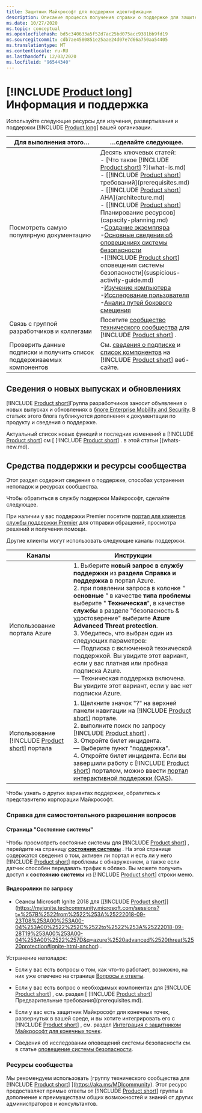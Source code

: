 ```yaml
---
title: Защитник Майкрософт для поддержки идентификации
description: Описание процесса получения справки о поддержке для защитника Майкрософт по удостоверениям.
ms.date: 10/27/2020
ms.topic: conceptual
ms.openlocfilehash: bd5c340633a5f52d7ac25bd075acc9381bb9fd19
ms.sourcegitcommit: cdb7ae4580851e25aae24d07e7d66a750aa54405
ms.translationtype: MT
ms.contentlocale: ru-RU
ms.lasthandoff: 12/03/2020
ms.locfileid: "96544340"
---
```

# <a name="product-long-information-and-support"></a>[!INCLUDE [Product long](includes/product-long.md)] Информация и поддержка

Используйте следующие ресурсы для изучения, развертывания и поддержки [!INCLUDE [Product long](includes/product-long.md)] вашей организации.

|Для выполнения этого…|…сделайте следующее.|
|----|----|
|Посмотреть самую популярную документацию|Десять ключевых статей:<br>- [Что такое [!INCLUDE [Product short](includes/product-short.md)] ?](what-is.md)<br>- [[!INCLUDE [Product short](includes/product-short.md)] требований](prerequisites.md)<br>- [[!INCLUDE [Product short](includes/product-short.md)] AHA](architecture.md)<br>- [[!INCLUDE [Product short](includes/product-short.md)] Планирование ресурсов](capacity-planning.md)<br>-[Создание экземпляра](install-step1.md)<br>-[Основные сведения об оповещениях системы безопасности](understanding-security-alerts.md)<br>-[[!INCLUDE [Product short](includes/product-short.md)] оповещения системы безопасности](suspicious-activity-guide.md)<br>-[Изучение компьютера](investigate-a-computer.md)<br>-[Исследование пользователя](investigate-a-user.md)<br>-[Анализ путей бокового смещения](investigate-lateral-movement-path.md)
|Связь с группой разработчиков и коллегами|Посетите [сообщество технического сообщества](https://techcommunity.microsoft.com/t5/Azure-Advanced-Threat-Protection/bd-p/AzureAdvancedThreatProtection) для [!INCLUDE [Product short](includes/product-short.md)] .|
|Проверить данные подписки и получить список поддерживаемых компонентов|См. [сведения о подписке](https://www.microsoft.com/cloud-platform/azure-information-protection-pricing) и [список компонентов](https://www.microsoft.com/cloud-platform/azure-information-protection-features) на [!INCLUDE [Product short](includes/product-short.md)] веб-сайте.|

## <a name="information-about-new-releases-and-updates"></a>Сведения о новых выпусках и обновлениях

[!INCLUDE [Product short](includes/product-short.md)]Группа разработчиков заносит объявления о новых выпусках и обновлениях в [блоге Enterprise Mobility and Security](https://cloudblogs.microsoft.com/enterprisemobility/author/microsoft-advanced-threat-analytics-team/). В статьях этого блога публикуются дополнения к документации по продукту и сведения о поддержке.

Актуальный список новых функций и последних изменений в [!INCLUDE [Product short](includes/product-short.md)] см [ [!INCLUDE [Product short](includes/product-short.md)] . в этой статьи ](whats-new.md).

## <a name="support-options-and-community-resources"></a>Средства поддержки и ресурсы сообщества

Этот раздел содержит сведения о поддержке, способах устранения неполадок и ресурсах сообщества.

Чтобы обратиться в службу поддержки Майкрософт, сделайте следующее.

При наличии у вас поддержки Premier посетите [портал для клиентов службы поддержки Premier](https://premier.microsoft.com/) для отправки обращений, просмотра решений и получения помощи.

Другие клиенты могут использовать следующие каналы поддержки.

| Каналы|Инструкции|
|------|-----|
|Использование портала Azure|1. Выберите **новый запрос в службу поддержки** из **раздела Справка и поддержка** в портал Azure. <br>2. при появлении запроса в колонке " **основные** " в качестве **типа проблемы** выберите " **Техническая**", в качестве **службы** в разделе "безопасность & удостоверение" выберите **Azure Advanced Threat protection**. <br>3. Убедитесь, что выбран один из следующих параметров:<br>— Подписка с включенной технической поддержкой. Вы увидите этот вариант, если у вас платная или пробная подписка Azure.<br>— Техническая поддержка включена. Вы увидите этот вариант, если у вас нет подписки Azure.|
|Использование [!INCLUDE [Product short](includes/product-short.md)] портала| 1. Щелкните значок "?" на верхней панели навигации на [!INCLUDE [Product short](includes/product-short.md)] портале.<br>2. выполните поиск по запросу [!INCLUDE [Product short](includes/product-short.md)] .<br>3. Откройте билет инцидента.<br>— Выберите пункт "поддержка".<br>4. Откройте билет инцидента. Если вы завершили работу с [!INCLUDE [Product short](includes/product-short.md)] порталом, можно ввести [портал интерактивной поддержки (OAS)](https://support.microsoft.com/assistedsupportproducts). |

Чтобы узнать о других вариантах поддержки, обратитесь к представителю корпорации Майкрософт.

### <a name="self-help"></a>Справка для самостоятельного разрешения вопросов

#### <a name="system-status-page"></a>Страница "Состояние системы"

Чтобы просмотреть состояние системы для [!INCLUDE [Product short](includes/product-short.md)] , перейдите на страницу [**состояния системы**](https://health.atp.azure.com/) . На этой странице содержатся сведения о том, активен ли портал и есть ли у него [!INCLUDE [Product short](includes/product-short.md)] проблемы с обнаружением, а также если датчик способен передавать трафик в облако. Вы можете получить доступ к **состоянию системы** из [!INCLUDE [Product short](includes/product-short.md)] строки меню.

#### <a name="on-demand-videos"></a>Видеоролики по запросу

- Сеансы Microsoft Ignite 2018 для [[!INCLUDE [Product short](includes/product-short.md)]](https://myignite.techcommunity.microsoft.com/sessions?t=%257B%2522from%2522%253A%25222018-09-23T08%253A00%253A00-04%253A00%2522%252C%2522to%2522%253A%25222018-09-28T19%253A00%253A00-04%253A00%2522%257D&q=azure%2520advanced%2520threat%2520protection#ignite-html-anchor) .

Устранение неполадок:

- Если у вас есть вопросы о том, как что-то работает, возможно, на них уже отвечено на странице [Вопросы и ответы](technical-faq.md).

- Если у вас есть вопрос о необходимых компонентах для [!INCLUDE [Product short](includes/product-short.md)] , см. раздел [ [!INCLUDE [Product short](includes/product-short.md)] Предварительные требования](prerequisites.md).

- Если у вас есть защитник Майкрософт для конечных точек, развернутых в вашей среде, и вы хотите интегрировать его с [!INCLUDE [Product short](includes/product-short.md)] , см. раздел [Интеграция с защитником Майкрософт для конечных точек](integrate-mde.md).

- Сведения об исследовании оповещений системы безопасности см. в статье [оповещение системы безопасности](suspicious-activity-guide.md).

### <a name="community-resources"></a>Ресурсы сообщества

Мы рекомендуем использовать [группу технического сообщества для [!INCLUDE [Product short](includes/product-short.md)] ](https://aka.ms/MDIcommunity). Этот ресурс предоставляет прямые ответы от [!INCLUDE [Product short](includes/product-short.md)] группы в дополнение к преимуществам общих возможностей и знаний от других администраторов и консультантов.
